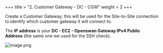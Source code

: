 +++
title = "2. Customer Gateway - DC - CGW"
weight = 2
+++


Create a Customer Gateway, this will be used for the Site-to-Site connection to identify which customer gateway it will connect to.


The **IP address** is your **DC - EC2 - Openswan Gateway IPv4 Public Address** (the same one we used for the SSH check).


![image.png](/images/005-v-prepare-for-site-to-site-vpn-aws-to-dc/25-628017-image.png)


